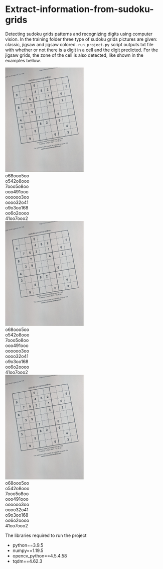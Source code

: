 # Extract-information-from-sudoku-grids

Detecting sudoku grids patterns and recognizing digits using computer vision. In the training folder three type of sudoku grids pictures are given: classic, jigsaw and jigsaw colored. <code>run_project.py</code> script outputs txt file with whether or not there is a digit in a cell and the digit predicted. For the jigsaw grids, the zone of the cell is also detected, like shown in the examples bellow.

<div min-width=820>
  <div float='left'><img src='training/clasic/06.jpg' width=250 float='left'>
    <br>o68ooo5oo<br>
    o542o8ooo<br>
    7ooo5o8oo<br>
    ooo491ooo<br>
    oooooo3oo<br>
    oooo32o41<br>
    o9o3oo168<br>
    oo6o2oooo<br>
    41oo7ooo2
  </div>
  <div float='left'><img src='training/clasic/06.jpg' width=250 float='left'>
    <br>o68ooo5oo<br>
    o542o8ooo<br>
    7ooo5o8oo<br>
    ooo491ooo<br>
    oooooo3oo<br>
    oooo32o41<br>
    o9o3oo168<br>
    oo6o2oooo<br>
    41oo7ooo2
  </div>
  <div float='left'><img src='training/clasic/06.jpg' width=250 float='left'>
    <br>o68ooo5oo<br>
    o542o8ooo<br>
    7ooo5o8oo<br>
    ooo491ooo<br>
    oooooo3oo<br>
    oooo32o41<br>
    o9o3oo168<br>
    oo6o2oooo<br>
    41oo7ooo2
  </div>  
</div>

The libraries required to run the project
<ul>
  <li>python==3.9.5</li>
  <li>numpy==1.19.5</li>
  <li>opencv_python==4.5.4.58</li>
  <li>tqdm==4.62.3</li>
</ul>
